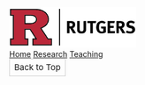 <div class="topnav">
      <a href="https://www.rutgers.edu"><img width="230" src="./assets/img/rutgers_logo.png"></a>
      <div id="myLinks">  
<a class="normal" href="./#bio">Home</a>  
<a class="normal" href="./#research">Research</a>            
<a class="normal right" href="./#teaching">Teaching</a>
         
 </div>
 <a href="javascript:void(0);" class="icon" onclick="myFunction()">
        <i class="fa fa-bars"></i>
      </a> 
    </div>
<script src="https://unpkg.com/vanilla-back-to-top@7.2.1/dist/vanilla-back-to-top.min.js"></script>

<script>addBackToTop({
        backgroundColor: '#fff',
        innerHTML: 'Back to Top',
        textColor: '#333'
      })
    </script>

<div id="back-to-top" class="hidden">Back to Top</div>

<style>
        #back-to-top {
          border: 1px solid #ccc;
          border-radius: 0;
          font-size: 15px;
          width: 100px;
          text-align: center;
          line-height: 30px;
          height: 30px;
        }
    </style>
